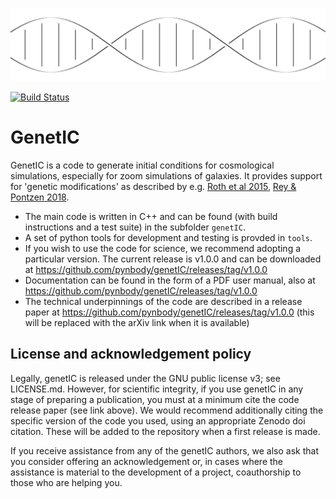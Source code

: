 ![genetIC](./genetic.svg)

[![Build Status](https://travis-ci.com/pynbody/genetIC.svg?token=Kwgna3AKWpdHTHRrmaYX&branch=master)](https://travis-ci.com/pynbody/genetIC)

GenetIC
=======

GenetIC is a code to generate initial conditions for cosmological simulations, especially for zoom simulations of galaxies. It provides support for 'genetic modifications' as described by e.g. [Roth et al 2015](https://arxiv.org/abs/1504.07250), [Rey & Pontzen 2018](https://arxiv.org/abs/1706.04615).
* The main code is written in C++ and can be found (with build instructions and a test suite) in the subfolder `genetIC`. 
* A set of python tools for development and testing is provded in `tools`.
* If you wish to use the code for science, we recommend adopting a particular version. The current release is v1.0.0 and can be downloaded at https://github.com/pynbody/genetIC/releases/tag/v1.0.0
* Documentation can be found in the form of a PDF user manual, also at https://github.com/pynbody/genetIC/releases/tag/v1.0.0
* The technical underpinnings of the code are described in a release paper at https://github.com/pynbody/genetIC/releases/tag/v1.0.0 (this will be replaced with the arXiv link when it is available)

License and acknowledgement policy
----------------------------------

Legally, genetIC is released under the GNU public license v3; see LICENSE.md. However, for scientific integrity, if 
you use genetIC in any stage of preparing a publication, you must at a minimum cite the code release paper (see link 
above). We would recommend additionally citing the specific version of the code you used, using an appropriate Zenodo 
doi citation. These will be added to the repository when a first release is made.

If you receive assistance from any of the genetIC authors, we  also ask that you consider offering an acknowledgement 
or, in cases where the assistance is material to the development of a project, coauthorship to those who are helping you. 
